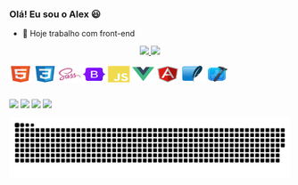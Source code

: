 ### Olá! Eu sou o Alex 😃

- 🔭 Hoje trabalho com front-end

<div align="center">
  <a href="https://github.com/alex10237">
    <img height="180em" src="https://github-readme-stats.vercel.app/api?username=alex10237&show_icons=true&theme=dracula&include_all_commits=true&count_private=true"/>
    <img height="180em" src="https://github-readme-stats.vercel.app/api/top-langs/?username=alex10237&layout=compact&langs_count=7&theme=dracula"/>
  </a>  
</div>
<div style="display: inline_block"><br>
  <img align="center" alt="Alex-HTML" height="30" width="40" src="https://raw.githubusercontent.com/devicons/devicon/master/icons/html5/html5-original.svg">
  <img align="center" alt="Alex-CSS" height="30" width="40" src="https://raw.githubusercontent.com/devicons/devicon/master/icons/css3/css3-original.svg">
  <img align="center" alt="Alex-Sass" height="30" width="40" src="https://raw.githubusercontent.com/devicons/devicon/master/icons/sass/sass-original.svg">
  <img align="center" alt="Alex-Bootstrap" height="30" width="40" src="https://raw.githubusercontent.com/devicons/devicon/master/icons/bootstrap/bootstrap-original.svg">   
  <img align="center" alt="Alex-Js" height="30" width="40" src="https://raw.githubusercontent.com/devicons/devicon/master/icons/javascript/javascript-plain.svg">
  <img align="center" alt="Alex-Vue" height="30" width="40" src="https://raw.githubusercontent.com/devicons/devicon/master/icons/vuejs/vuejs-original.svg">
  <img align="center" alt="Alex-Angular" height="30" width="40" src="https://raw.githubusercontent.com/devicons/devicon/master/icons/angularjs/angularjs-original.svg">
  <img align="center" alt="Alex-SqLite" height="30" width="40" src="https://raw.githubusercontent.com/devicons/devicon/master/icons/sqlite/sqlite-original.svg">
  <img align="center" alt="Alex-Xcode" height="30" width="40" src="https://raw.githubusercontent.com/devicons/devicon/master/icons/xcode/xcode-original.svg">
</div>


##
 
<div>
  <a href="https://instagram.com/alex.msilva" target="_blank"><img src="https://img.shields.io/badge/-Instagram-%23E4405F?style=for-the-badge&logo=instagram&logoColor=white" target="_blank"></a>
 <a href="https://discord.gg/AlexMoreira#8321" target="_blank"><img src="https://img.shields.io/badge/Discord-7289DA?style=for-the-badge&logo=discord&logoColor=white" target="_blank"></a> 
  <a href = "mailto:alexmoreira64@gmail.com"><img src="https://img.shields.io/badge/-Gmail-%23333?style=for-the-badge&logo=gmail&logoColor=white" target="_blank"></a>
  <a href="https://www.linkedin.com/in/dev-alex-silva" target="_blank"><img src="https://img.shields.io/badge/-LinkedIn-%230077B5?style=for-the-badge&logo=linkedin&logoColor=white" target="_blank"></a> 
    
  ![Snake animation](https://github.com/alex10237/alex10237/blob/output/github-contribution-grid-snake.svg)
</div>
